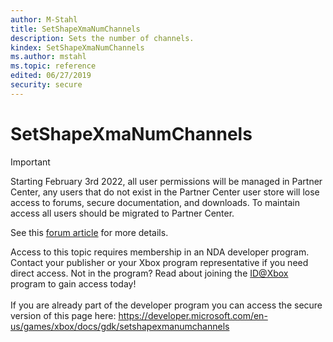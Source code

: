 ```yaml
---
author: M-Stahl
title: SetShapeXmaNumChannels
description: Sets the number of channels.
kindex: SetShapeXmaNumChannels
ms.author: mstahl
ms.topic: reference
edited: 06/27/2019
security: secure
---
```


# SetShapeXmaNumChannels
> [!IMPORTANT]
> Starting February 3rd 2022, all user permissions will be managed in Partner Center, any users that do not exist in the Partner Center user store will lose access to forums, secure documentation, and downloads. To maintain access all users should be migrated to Partner Center. <p></p>See this <a href="https://forums.xboxlive.com/articles/132187/breaking-change-user-access-for-forums-secure-docu.html">forum article</a> for more details.  

 Access to this topic requires membership in an NDA developer program. Contact your publisher or your Xbox program representative if you need direct access. Not in the program? Read about joining the <a href="https://www.xbox.com/Developers/id">ID@Xbox</a> program to gain access today!  <br/><br/>If you are already part of the developer program you can access the secure version of this page here: <a target="_blank" href="https://developer.microsoft.com/en-us/games/xbox/docs/gdk/setshapexmanumchannels">https://developer.microsoft.com/en-us/games/xbox/docs/gdk/setshapexmanumchannels</a>
